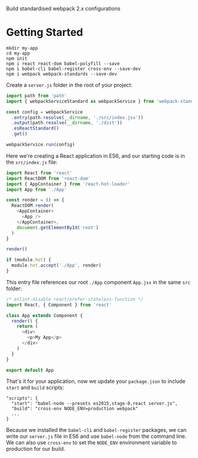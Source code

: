 Build standardised webpack 2.x configurations

# Getting Started

```
mkdir my-app
cd my-app
npm init
npm i react react-dom babel-polyfill --save
npm i babel-cli babel-register cross-env --save-dev
npm i webpack webpack-standards --save-dev
```

Create a `server.js` folder in the root of your project:

```javascript
import path from 'path'
import { webpackServiceStandard as webpackService } from 'webpack-standards'

const config = webpackService
  .entry(path.resolve(__dirname, './src/index.jsx'))
  .output(path.resolve(__dirname, './dist'))
  .esReactStandard()
  .get()

webpackService.run(config)
```

Here we're creating a React application in ES6, and our starting code is in the `src/index.js` file:

```javascript
import React from 'react'
import ReactDOM from 'react-dom'
import { AppContainer } from 'react-hot-loader'
import App from './App'

const render = () => {
  ReactDOM.render(
    <AppContainer>
      <App />
    </AppContainer>,
    document.getElementById('root')
  )
}

render()

if (module.hot) {
  module.hot.accept('./App', render)
}
```

This entry file references our root `./App` component `App.jsx` in the same `src` folder:

```javascript
/* eslint-disable react/prefer-stateless-function */
import React, { Component } from 'react'

class App extends Component {
  render() {
    return (
      <div>
        <p>My App</p>
      </div>
    )
  }
}

export default App
```

That's it for your application, now we update your `package.json` to include `start` and `build` scripts:

```
"scripts": {
  "start": "babel-node --presets es2015,stage-0,react server.js",
  "build": "cross-env NODE_ENV=production webpack"
  ...
}
```

Because we installed the `babel-cli` and `babel-register` packages, we can write our `server.js` file in ES6 and use `babel-node` from the command line. We can also use `cross-env` to set the `NODE_ENV` environment variable to production for our build.

